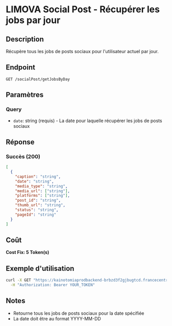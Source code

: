 # LIMOVA Social Post - Récupérer les jobs par jour

## Description
Récupère tous les jobs de posts sociaux pour l'utilisateur actuel par jour.

## Endpoint
```
GET /socialPost/getJobsByDay
```

## Paramètres

### Query
- `date`: string (requis) - La date pour laquelle récupérer les jobs de posts sociaux

## Réponse

### Succès (200)
```json
[
  {
    "caption": "string",
    "date": "string",
    "media_type": "string",
    "media_url": ["string"],
    "platforms": ["string"],
    "post_id": "string",
    "thumb_url": "string",
    "status": "string",
    "pageId": "string"
  }
]
```

## Coût
**Cost Fix: 5 Token(s)**

## Exemple d'utilisation

```bash
curl -X GET "https://kainotomiaprodbackend-brbzd3f2gjbugtcd.francecentral-01.azurewebsites.net/socialPost/getJobsByDay?date=2024-01-15" \
  -H "Authorization: Bearer YOUR_TOKEN"
```

## Notes
- Retourne tous les jobs de posts sociaux pour la date spécifiée
- La date doit être au format YYYY-MM-DD 